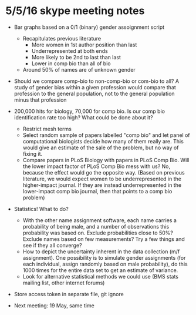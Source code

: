 # 5/5/16  skype meeting notes

- Bar graphs based on a 0/1 (binary) gender assoignment script
  - Recapitulates previous literature
    - More women in 1st author position than last
    - Underrepresented at both ends
    - More likely to be 2nd to last than last
    - Lower in comp bio than all of bio
  - Around 50% of names are of unknown gender

- Should we compare comp-bio to non-comp-bio or com-bio to all? A study of gender bias within a given profession would compare that profession to the general population, not to the general population minus that profession

- 200,000 hits for biology, 70,000 for comp bio. Is our comp bio identification rate too high? What could be done about it?
  - Restrict mesh terms
  - Select random sample of papers labelled "comp bio" and let panel of computational biologists decide how many of them really are. This would give an estimate of the sale of the problem, but no way of fixing it.
  - Compare papers in PLoS Biology with papers in PLoS Comp Bio. Will the lower impact factor of PLoS Comp Bio mess with us? No, because the effect would go the opposite way. (Based on previous literature, we would expect women to be underrepresented in the higher-impact journal. If they are instead underrepresented in the lower-impact comp bio journal, then that points to a comp bio problem)

- Statistics! What to do?
  - With the other name assignment software, each name carries a probability of being male, and a number of observations this probability was based on. Exclude probabilities close to 50%? Exclude names based on few measurements? Try a few things and see if they all converge? 
  - How to depict the uncertainty inherent in the data collection (m/f assignment). One possibility is to simulate gender assignments (for each individual, assign randomly based on male probability), do this 1000 times for the entire data set to get an estimate of variance. 
  - Look for alternative statistical methods we could use (BMS stats mailing list, other internet forums)

- Store access token in separate file, git ignore

- Next meeting: 19 May, same time


